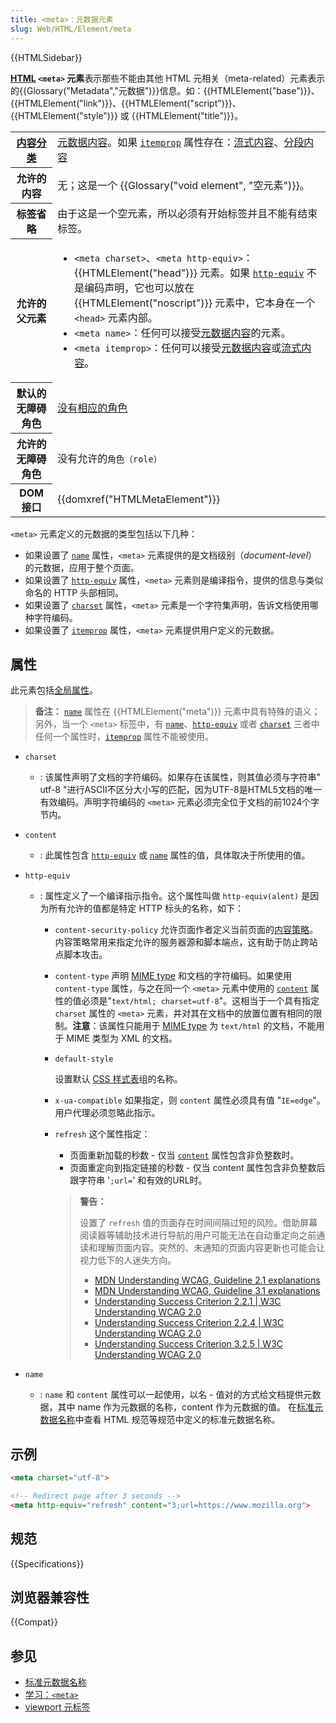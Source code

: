 ```yaml
---
title: <meta>：元数据元素
slug: Web/HTML/Element/meta
---
```


{{HTMLSidebar}}

**[HTML](/zh-CN/docs/Web/HTML) `<meta>` 元素**表示那些不能由其他 HTML 元相关（meta-related）元素表示的{{Glossary("Metadata","元数据")}}信息。如：{{HTMLElement("base")}}、{{HTMLElement("link")}}、{{HTMLElement("script")}}、{{HTMLElement("style")}} 或 {{HTMLElement("title")}}。

<table class="properties">
  <tbody>
    <tr>
      <th>
        <a href="/zh-CN/docs/Web/Guide/HTML/Content_categories"
          >内容分类</a
        >
      </th>
      <td>
        <a href="/zh-CN/docs/Web/Guide/HTML/Content_categories#元数据内容"
          >元数据内容</a
        >。如果 <a href="/zh-CN/docs/Web/HTML/Global_attributes/itemprop"><code>itemprop</code></a> 属性存在：<a href="/zh-CN/docs/Web/Guide/HTML/Content_categories#流式内容"
          >流式内容</a
        >、<a href="/zh-CN/docs/Web/Guide/HTML/Content_categories#分段内容"
          >分段内容</a>
      </td>
    </tr>
    <tr>
      <th>允许的内容</th>
      <td>无；这是一个 {{Glossary("void element", "空元素")}}。</td>
    </tr>
    <tr>
      <th>标签省略</th>
      <td>
        由于这是一个空元素，所以必须有开始标签并且不能有结束标签。
      </td>
    </tr>
    <tr>
      <th>允许的父元素</th>
      <td>
        <ul>
          <li>
            <code>&#x3C;meta charset></code>、<code
            >&#x3C;meta http-equiv></code>：{{HTMLElement("head")}} 元素。如果
            <a href="/zh-CN/docs/Web/HTML/Element/meta#http-equiv"><code>http-equiv</code></a> 不是编码声明，它也可以放在
            {{HTMLElement("noscript")}} 元素中，它本身在一个
            <code>&#x3C;head></code> 元素内部。
          </li>
          <li>
            <code>&#x3C;meta name></code>：任何可以接受<a
              href="/zh-CN/docs/Web/Guide/HTML/Content_categories#元数据内容"
              >元数据内容</a
            >的元素。
          </li>
          <li>
            <code>&#x3C;meta itemprop></code>：任何可以接受<a
              href="/zh-CN/docs/Web/Guide/HTML/Content_categories#元数据内容"
              >元数据内容</a
            >或<a href="/zh-CN/docs/Web/Guide/HTML/Content_categories#流式内容"
              >流式内容</a
            >。
          </li>
        </ul>
      </td>
    </tr>
    <tr>
      <th scope="row">默认的无障碍角色</th>
      <td>
        <a href="https://www.w3.org/TR/html-aria/#dfn-no-corresponding-role"
          >没有相应的角色</a
        >
      </td>
    </tr>
    <tr>
      <th scope="row">允许的无障碍角色</th>
      <td>没有允许的<code>角色（role）</code></td>
    </tr>
    <tr>
      <th>DOM 接口</th>
      <td>{{domxref("HTMLMetaElement")}}</td>
    </tr>
  </tbody>
</table>

`<meta>` 元素定义的元数据的类型包括以下几种：

- 如果设置了 [`name`](/zh-CN/docs/Web/HTML/Element/meta#name) 属性，`<meta>` 元素提供的是文档级别（_document-level_）的元数据，应用于整个页面。
- 如果设置了 [`http-equiv`](/zh-CN/docs/Web/HTML/Element/meta#http-equiv) 属性，`<meta>` 元素则是编译指令，提供的信息与类似命名的 HTTP 头部相同。
- 如果设置了 [`charset`](/zh-CN/docs/Web/HTML/Element/meta#charset) 属性，`<meta>` 元素是一个字符集声明，告诉文档使用哪种字符编码。
- 如果设置了 [`itemprop`](/zh-CN/docs/Web/HTML/Global_attributes#itemprop) 属性，`<meta>` 元素提供用户定义的元数据。

## 属性

此元素包括[全局属性](/zh-CN/docs/Web/HTML/Global_attributes)。

> **备注：** [`name`](/zh-CN/docs/Web/HTML/Element/meta#name) 属性在 {{HTMLElement("meta")}} 元素中具有特殊的语义；另外，当一个 `<meta>` 标签中，有 [`name`](/zh-CN/docs/Web/HTML/Element/meta#name)、[`http-equiv`](/zh-CN/docs/Web/HTML/Element/meta#http-equiv) 或者 [`charset`](/zh-CN/docs/Web/HTML/Element/meta#charset) 三者中任何一个属性时，[`itemprop`](/zh-CN/docs/Web/HTML/Element/meta#itemprop) 属性不能被使用。

- `charset`
  - : 该属性声明了文档的字符编码。如果存在该属性，则其值必须与字符串" utf-8 "进行ASCII不区分大小写的匹配，因为UTF-8是HTML5文档的唯一有效编码。声明字符编码的 `<meta>` 元素必须完全位于文档的前1024个字节内。
- `content`
  - : 此属性包含 [`http-equiv`](/zh-CN/docs/Web/HTML/Element/meta#http-equiv) 或 [`name`](/zh-CN/docs/Web/HTML/Element/meta#name) 属性的值，具体取决于所使用的值。
- `http-equiv`

  - : 属性定义了一个编译指示指令。这个属性叫做 `http-equiv(alent)` 是因为所有允许的值都是特定 HTTP 标头的名称，如下：

    - `content-security-policy`
      允许页面作者定义当前页面的[内容策略](/zh-CN/docs/Web/Security/CSP/CSP_policy_directives)。内容策略常用来指定允许的服务器源和脚本端点，这有助于防止跨站点脚本攻击。

    - `content-type`
      声明 [MIME type](/zh-CN/docs/Web/HTTP/Basics_of_HTTP/MIME_types) 和文档的字符编码。如果使用 `content-type` 属性，与之在同一个 `<meta>` 元素中使用的 [`content`](/zh-CN/docs/Web/HTML/Element/meta#content) 属性的值必须是"`text/html; charset=utf-8`"。这相当于一个具有指定 `charset` 属性的 `<meta>` 元素，并对其在文档中的放置位置有相同的限制。**注意**：该属性只能用于 [MIME type](/zh-CN/docs/Web/HTTP/Basics_of_HTTP/MIME_types) 为 `text/html` 的文档，不能用于 MIME 类型为 XML 的文档。

    - `default-style`

      设置默认 [CSS 样式表](/zh-CN/docs/Web/CSS)组的名称。

    - `x-ua-compatible`
      如果指定，则 `content` 属性必须具有值 "`IE=edge`"。用户代理必须忽略此指示。

    - `refresh`
      这个属性指定：

      - 页面重新加载的秒数 - 仅当 [`content`](/zh-CN/docs/Web/HTML/Element/meta#content) 属性包含非负整数时。
      - 页面重定向到指定链接的秒数 - 仅当 content 属性包含非负整数后跟字符串 '`;url=`' 和有效的URL时。

      > **警告：**
      >
      > 设置了 `refresh` 值的页面存在时间间隔过短的风险。借助屏幕阅读器等辅助技术进行导航的用户可能无法在自动重定向之前通读和理解页面内容。突然的、未通知的页面内容更新也可能会让视力低下的人迷失方向。
      >
      > - [MDN Understanding WCAG, Guideline 2.1 explanations](/zh-CN/docs/Web/Accessibility/Understanding_WCAG/Operable#guideline_2.2_—_enough_time_provide_users_enough_time_to_read_and_use_content)
      > - [MDN Understanding WCAG, Guideline 3.1 explanations](/zh-CN/docs/Web/Accessibility/Understanding_WCAG/Understandable#guideline_3.2_—_predictable_make_web_pages_appear_and_operate_in_predictable_ways)
      > - [Understanding Success Criterion 2.2.1 | W3C Understanding WCAG 2.0](https://www.w3.org/TR/UNDERSTANDING-WCAG20/time-limits-required-behaviors.html)
      > - [Understanding Success Criterion 2.2.4 | W3C Understanding WCAG 2.0](https://www.w3.org/TR/UNDERSTANDING-WCAG20/time-limits-postponed.html)
      > - [Understanding Success Criterion 3.2.5 | W3C Understanding WCAG 2.0](https://www.w3.org/TR/UNDERSTANDING-WCAG20/consistent-behavior-no-extreme-changes-context.html)

- `name`
  - : `name` 和 `content` 属性可以一起使用，以名 - 值对的方式给文档提供元数据，其中 name 作为元数据的名称，content 作为元数据的值。
    在[标准元数据名称](/zh-CN/docs/Web/HTML/Element/meta/name)中查看 HTML 规范等规范中定义的标准元数据名称。

## 示例

```html
<meta charset="utf-8">

<!-- Redirect page after 3 seconds -->
<meta http-equiv="refresh" content="3;url=https://www.mozilla.org">
```

## 规范

{{Specifications}}

## 浏览器兼容性

{{Compat}}

## 参见

- [标准元数据名称](/zh-CN/docs/Web/HTML/Element/meta/name)
- [学习：`<meta>`](/zh-CN/docs/Learn/HTML/Introduction_to_HTML/The_head_metadata_in_HTML#metadata_the_meta_element)
- [viewport 元标签](/zh-CN/docs/Web/HTML/Viewport_meta_tag)
